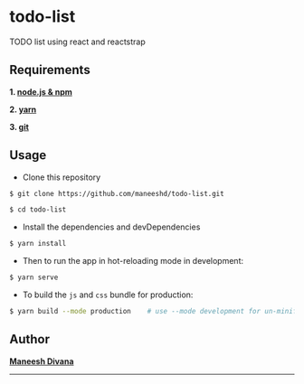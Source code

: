 # todo-list
TODO list using react and reactstrap

## Requirements

**1. [node.js & npm](https://nodejs.org/en/)**

**2. [yarn](https://yarnpkg.com/en/)**

**3. [git](https://git-scm.com/)**

## Usage

- Clone this repository

```bash
$ git clone https://github.com/maneeshd/todo-list.git

$ cd todo-list
```

- Install the dependencies and devDependencies

```bash
$ yarn install
```

- Then to run the app in hot-reloading mode in development:

```bash
$ yarn serve
```

- To build the `js` and `css` bundle for production:

```bash
$ yarn build --mode production    # use --mode development for un-minified large bundles and source maps
```

## Author

**[Maneesh Divana](mailto:maneeshd77@gmail.com)**

-----

